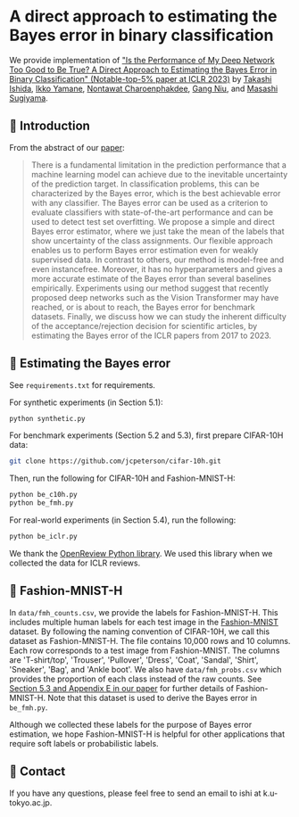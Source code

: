 # A direct approach to estimating the Bayes error in binary classification

We provide implementation of ["Is the Performance of My Deep Network Too Good to Be True? A Direct Approach to Estimating the Bayes Error in Binary Classification" (Notable-top-5% paper at ICLR 2023)](https://openreview.net/forum?id=FZdJQgy05rz) by [Takashi Ishida](https://takashiishida.github.io), [Ikko Yamane](https://i-yamane.github.io), [Nontawat Charoenphakdee](https://nolfwin.github.io), [Gang Niu](https://niug1984.github.io/), and [Masashi Sugiyama](http://www.ms.k.u-tokyo.ac.jp/sugi/).

## 📗 Introduction

From the abstract of our [paper](https://openreview.net/forum?id=FZdJQgy05rz):

> There is a fundamental limitation in the prediction performance that a machine learning model can achieve due to the inevitable uncertainty of the prediction target. In classification problems, this can be characterized by the Bayes error, which is the best achievable error with any classifier. The Bayes error can be used as a criterion to evaluate classifiers with state-of-the-art performance and can be used to detect test set overfitting. We propose a simple and direct Bayes error estimator, where we just take the mean of the labels that show uncertainty of the class assignments. Our flexible approach enables us to perform Bayes error estimation even for weakly supervised data. In contrast to others, our method is model-free and even instancefree. Moreover, it has no hyperparameters and gives a more accurate estimate of the Bayes error than several baselines empirically. Experiments using our method suggest that recently proposed deep networks such as the Vision Transformer may have reached, or is about to reach, the Bayes error for benchmark datasets. Finally, we discuss how we can study the inherent difficulty of the acceptance/rejection decision for scientific articles, by estimating the Bayes error of the ICLR papers from 2017 to 2023.

## 🔬 Estimating the Bayes error

See `requirements.txt` for requirements.

For synthetic experiments (in Section 5.1):

```sh
python synthetic.py
```

For benchmark experiments (Section 5.2 and 5.3), first prepare CIFAR-10H data:

```sh
git clone https://github.com/jcpeterson/cifar-10h.git
```

Then, run the following for CIFAR-10H and Fashion-MNIST-H:

```sh
python be_c10h.py
python be_fmh.py
```

For real-world experiments (in Section 5.4), run the following:

```sh
python be_iclr.py
```

We thank the [OpenReview Python library](https://github.com/openreview/openreview-py).
We used this library when we collected the data for ICLR reviews.

## 👕 Fashion-MNIST-H

In `data/fmh_counts.csv`, we provide the labels for Fashion-MNIST-H.
This includes multiple human labels for each test image in the [Fashion-MNIST](https://arxiv.org/abs/1708.07747) dataset.
By following the naming convention of CIFAR-10H, we call this dataset as Fashion-MNIST-H.
The file contains 10,000 rows and 10 columns. Each row corresponds to a test image from Fashion-MNIST.
The columns are 'T-shirt/top', 'Trouser', 'Pullover', 'Dress', 'Coat', 'Sandal', 'Shirt', 'Sneaker', 'Bag', and 'Ankle boot'.
We also have `data/fmh_probs.csv` which provides the proportion of each class instead of the raw counts.
See [Section 5.3 and Appendix E in our paper](https://openreview.net/forum?id=FZdJQgy05rz) for further details of Fashion-MNIST-H.
Note that this dataset is used to derive the Bayes error in `be_fmh.py`.

Although we collected these labels for the purpose of Bayes error estimation, we hope Fashion-MNIST-H is helpful for other applications that require soft labels or probabilistic labels.

## 📮 Contact

If you have any questions, please feel free to send an email to ishi at k.u-tokyo.ac.jp.
